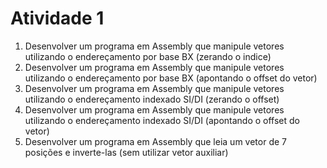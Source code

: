 # Atividade 1

<ol>
    <li>Desenvolver um programa em Assembly que manipule vetores utilizando o endereçamento por base BX (zerando o indice)</li>
    <li>Desenvolver um programa em Assembly que manipule vetores utilizando o endereçamento por base BX (apontando o offset do vetor)</li>
    <li>Desenvolver um programa em Assembly que manipule vetores utilizando o endereçamento indexado SI/DI (zerando o offset)</li>
    <li>Desenvolver um programa em Assembly que manipule vetores utilizando o endereçamento indexado SI/DI (apontando o offset do vetor)</li>
    <li>Desenvolver um programa em Assembly que leia um vetor de 7 posições e inverte-las (sem utilizar vetor auxiliar)</li>
</ol>